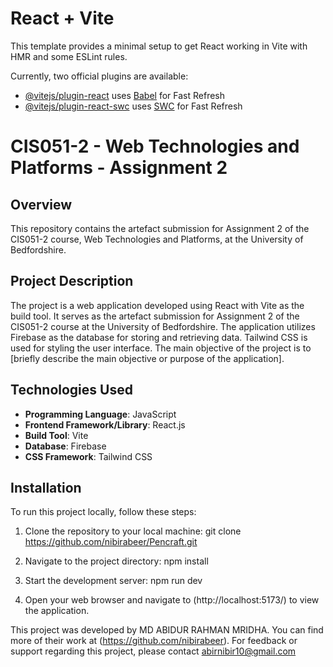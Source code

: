 # React + Vite

This template provides a minimal setup to get React working in Vite with HMR and some ESLint rules.

Currently, two official plugins are available:

- [@vitejs/plugin-react](https://github.com/vitejs/vite-plugin-react/blob/main/packages/plugin-react/README.md) uses [Babel](https://babeljs.io/) for Fast Refresh
- [@vitejs/plugin-react-swc](https://github.com/vitejs/vite-plugin-react-swc) uses [SWC](https://swc.rs/) for Fast Refresh
# CIS051-2 - Web Technologies and Platforms - Assignment 2

## Overview

This repository contains the artefact submission for Assignment 2 of the CIS051-2 course, Web Technologies and Platforms, at the University of Bedfordshire.

## Project Description

The project is a web application developed using React with Vite as the build tool. It serves as the artefact submission for Assignment 2 of the CIS051-2 course at the University of Bedfordshire. The application utilizes Firebase as the database for storing and retrieving data. Tailwind CSS is used for styling the user interface. The main objective of the project is to [briefly describe the main objective or purpose of the application].

## Technologies Used

- **Programming Language**: JavaScript
- **Frontend Framework/Library**: React.js
- **Build Tool**: Vite
- **Database**: Firebase
- **CSS Framework**: Tailwind CSS

## Installation

To run this project locally, follow these steps:

1. Clone the repository to your local machine:
git clone https://github.com/nibirabeer/Pencraft.git

2. Navigate to the project directory:
npm install

4. Start the development server:
npm run dev
5. Open your web browser and navigate to (http://localhost:5173/) to view the application.

This project was developed by MD ABIDUR RAHMAN MRIDHA. You can find more of their work at (https://github.com/nibirabeer).
For feedback or support regarding this project, please contact abirnibir10@gmail.com

